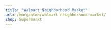 ```yaml
---
title: "Walmart Neighborhood Market"
url: /morganton/walmart-neighborhood-market/
shop: Supermarkt
---
```

